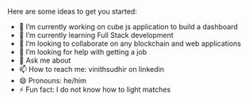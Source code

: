 
Here are some ideas to get you started:

- 🔭 I’m currently working on cube js application to build a dashboard
- 🌱 I’m currently learning Full Stack development
- 👯 I’m looking to collaborate on any blockchain and web applications
- 🤔 I’m looking for help with getting a job
- 💬 Ask me about 
- 📫 How to reach me: vinithsudhir on linkedin
- 😄 Pronouns: he/him
- ⚡ Fun fact: I do not know how to light matches

